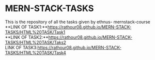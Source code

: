 # MERN-STACK-TASKS
This is the repository of all the tasks given by ethnus- mernstack-course<br>
**LINK OF TASK1:**https://rathour08.github.io/MERN-STACK-TASKS/HTML%20TASK/Task1 <br>
**LINK OF TASK2:**https://rathour08.github.io/MERN-STACK-TASKS/HTML%20TASK/Taks2 <br>
LINK OF TASK3:https://rathour08.github.io/MERN-STACK-TASKS/HTML%20TASK/Task4 <br>

